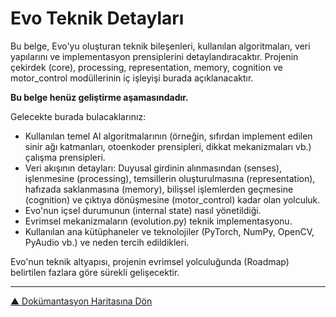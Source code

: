 # Evo Teknik Detayları

Bu belge, Evo'yu oluşturan teknik bileşenleri, kullanılan algoritmaları, veri yapılarını ve implementasyon prensiplerini detaylandıracaktır. Projenin çekirdek (core), processing, representation, memory, cognition ve motor_control modüllerinin iç işleyişi burada açıklanacaktır.

**Bu belge henüz geliştirme aşamasındadır.**

Gelecekte burada bulacaklarınız:

*   Kullanılan temel AI algoritmalarının (örneğin, sıfırdan implement edilen sinir ağı katmanları, otoenkoder prensipleri, dikkat mekanizmaları vb.) çalışma prensipleri.
*   Veri akışının detayları: Duyusal girdinin alınmasından (senses), işlenmesine (processing), temsillerin oluşturulmasına (representation), hafızada saklanmasına (memory), bilişsel işlemlerden geçmesine (cognition) ve çıktıya dönüşmesine (motor_control) kadar olan yolculuk.
*   Evo'nun içsel durumunun (internal state) nasıl yönetildiği.
*   Evrimsel mekanizmaların (evolution.py) teknik implementasyonu.
*   Kullanılan ana kütüphaneler ve teknolojiler (PyTorch, NumPy, OpenCV, PyAudio vb.) ve neden tercih edildikleri.

Evo'nun teknik altyapısı, projenin evrimsel yolculuğunda (Roadmap) belirtilen fazlara göre sürekli gelişecektir.

---
[▲ Dokümantasyon Haritasına Dön](#evo-dokümantasyonuna-hoş-geldiniz)